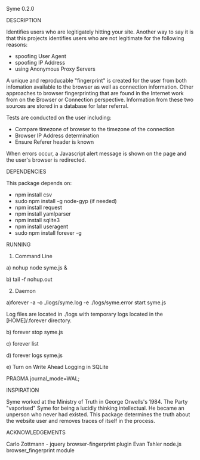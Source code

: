 Syme
0.2.0

DESCRIPTION

Identifies users who are legitigately hitting your site. Another way to say 
it is that this projects identifies users who are not legitimate for the 
following reasons:

- spoofing User Agent
- spoofing IP Address 
- using Anonymous Proxy Servers

A unique and reproducable "fingerprint" is created for the user from both 
infomation available to the browser as well as connection information.  Other 
approaches to browser fingerprinting that are found in the Internet work from 
on the Browser or Connection perspective.  Information from these two sources 
are stored in a database for later referral.  

Tests are conducted on the user including:

- Compare timezone of browser to the timezone of the connection
- Browser IP Address determination 
- Ensure Referer header is known 

When errors occur, a Javascript alert message is shown on the page and the 
user's browser is redirected.
 
DEPENDENCIES

This package depends on:

- npm install csv 
- sudo npm install -g node-gyp (if needed) 
- npm install request 
- npm install yamlparser 
- npm install sqlite3
- npm install useragent 
- sudo npm install forever -g

RUNNING

1) Command Line

a) nohup node syme.js &

b) tail -f nohup.out

2) Daemon

a)forever -a -o ./logs/syme.log -e ./logs/syme.error start syme.js

Log files are located in ./logs with temporary logs located in the 
[HOME]/.forever directory.

b) forever stop syme.js

c) forever list 

d) forever logs syme.js

e) Turn on Write Ahead Logging in SQLite

PRAGMA journal_mode=WAL;

INSPIRATION

Syme worked at the Ministry of Truth in George Orwells's 1984.  The Party 
"vaporised" Syme for being a lucidly thinking intellectual.  He became an 
unperson who never had existed.  This package determines the truth about the 
website user and removes traces of itself in the process.
 
ACKNOWLEDGEMENTS

Carlo Zottmann - jquery browser-fingerprint plugin
Evan Tahler node.js browser_fingerprint module

